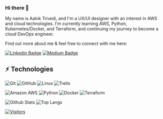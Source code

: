### Hi there 👋

<!-- Introduce yourself and give a brief introduction about yourself here.  Also include what tech you're interested in and what you are currently learning -->
My name is Aalok Trivedi, and I'm a UX/UI designer with an interest in AWS and cloud technologies. I'm currently learning AWS, Python, Kubernetes/Docker, and Terraform, and continuing my journey to become a cloud DevOps engineer.

Find out more about me & feel free to connect with me here:

<!-- Replace the fields below with the information requested. Remember to remove the encapsulating <> characters. For spaces in names, use %20 (e.g. Broadus%20Palmer) -->

[![Linkedin Badge](https://img.shields.io/badge/-Aalok%20Trivedi-blue?style=flat-square&logo=Linkedin&logoColor=white&link=https://https://www.linkedin.com/in/aalok-trivedi/)](https://https://www.linkedin.com/in/aalok-trivedi/)
[![Medium Badge](https://img.shields.io/badge/Aalok%20Trivedi-12100E?style=flat-square&logo=medium&logoColor=white&link=https://https://medium.com/@aaloktrivedi)](https://https://medium.com/@aaloktrivedi)
<!-- [![Gmail Badge](https://img.shields.io/badge/-Broadus@Levelupintech.com-c14438?style=flat-square&logo=Gmail&logoColor=white&link=mailto:Broadus@Levelupintech.com)](mailto:Broadus@Levelupintech.com) -->

## ⚡ Technologies

<!-- Check out the Badges folder for more badges -->

![Git](https://img.shields.io/badge/-Git-black?style=flat-square&logo=git)
![GitHub](https://img.shields.io/badge/-GitHub-181717?style=flat-square&logo=github)
![Linux](https://img.shields.io/badge/Linux-FCC624?style=flat-square&logo=linux&logoColor=black)
![Trello](https://img.shields.io/badge/Trello-%23026AA7.svg?style=flat-square&logo=Trello&logoColor=white)

![Amazon AWS](https://img.shields.io/badge/Amazon%20AWS-232F3E?style=flat-square&logo=amazon-aws)
![Python](https://img.shields.io/badge/-Python-black?style=flat-square&logo=Python)
![Docker](https://img.shields.io/badge/docker-%230db7ed.svg?style=for-the-badge&logo=docker&logoColor=white)
![Terraform](https://img.shields.io/badge/terraform-%235835CC.svg?style=for-the-badge&logo=terraform&logoColor=white)

<!-- Replace the fields below with the information requested. Remember to remove the encapsulating <> characters. -->

![Github Stats](https://github-readme-stats.vercel.app/api?username=aalokt89&count_private=true&show_icons=true&include_all_commits=true)
![Top Langs](https://github-readme-stats.vercel.app/api/top-langs/?username=aalokt89&hide=TeX&layout=compact)


[![Visitors](https://api.visitorbadge.io/api/visitors?path=LevelUpInTech%2FLevelUpInTech&label=VISITORS&countColor=%23263759)](https://visitorbadge.io/status?path=LevelUpInTech%2FLevelUpInTech)
